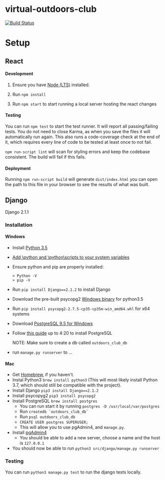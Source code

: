 # virtual-outdoors-club
[![Build Status](https://travis-ci.com/cmput401-fall2018/virtual-outdoors-club.svg?token=D7BVdytPqFpYCfpFy5pz&branch=master)](https://travis-ci.com/cmput401-fall2018/virtual-outdoors-club)
# Setup

## React

#### Development
1. Ensure you have [Node (LTS)](https://nodejs.org/en/) installed.

2. Run `npm install`

3. Run `npm start` to start running a local server hosting the react changes

#### Testing

You can run `npm test` to start the test runner. It will report all passing/failing tests. You do not need to close Karma, as when you save the files it will automatically run again. This also runs a code-coverage check at the end of it, which requires every line of code to be tested at least once to not fail. 

`npm run-script lint` will scan for styling errors and keep the codebase consistent. The build will fail if this fails.

#### Deployment

Running `npm run-script build` will generate `dist/index.html` you can open the path to this file in your browser to see the results of what was built.

## Django

Django 2.1.1

### Installation

#### Windows
- Install [Python 3.5](https://www.python.org/downloads/release/python-352/)
- [Add \python and \python\scripts to your system variables](https://www.java.com/en/download/help/path.xml)
- Ensure python and pip are properly installed:
  ```
  > Python -V
  > pip -V
  ```
- Run `pip install Django==2.1.2` to install Django
- Download the pre-built psycopg2 [Windows binary](https://www.lfd.uci.edu/~gohlke/pythonlibs/#psycopg) for python3.5
- Run `pip install psycopg2-2.7.5-cp35-cp35m-win_amd64.whl` for x64 systems
- Download [PostgreSQL 9.5 for Windows](https://www.enterprisedb.com/downloads/postgres-postgresql-downloads)
- Follow [this guide](https://www.youtube.com/watch?v=_qUpvRTqK0Y) up to 4:20 to install PostgreSQL
  
  NOTE: Make sure to create a db called `outdoors_club_db`

- run `manage.py runserver` to ...

#### Mac
 - Get [Homebrew](https://brew.sh/), if you haven't.
 - Instal Python3 `brew install python3` (This will most likely install Python 3.7, which should still be compatible with the project).
 - Install Django `pip3 install Django==2.1.2`
 - Install psycopyg2 `pip3 install psycopg2`  
 - Install PostgreSQL `brew install postgres`
   - You can run start it by running `postgres -D /usr/local/var/postgres`
   - Run ```createdb `outdoors_club_db` ```
   - Run `psql outdoors_club_db`
   - `CREATE USER postgres SUPERUSER;`
   - This will allow you to use pgAdmin4, and `manage.py`.
 - Install [pgAdmin4](https://www.pgadmin.org/download/pgadmin-4-macos/)
   - You should be able to add a new server, choose a name and the host is `127.0.0.1`
 - You should now be able to run `python3 src/django/manage.py runserver`
 
### Testing

You can run `python3 manage.py test` to run the django tests locally.
